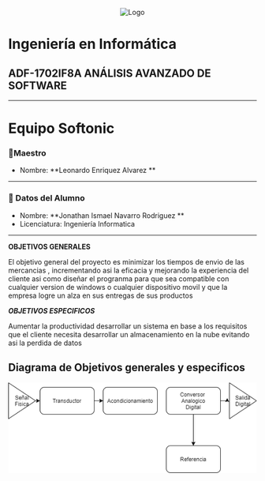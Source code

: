 <p align = "center">
    <img alt="Logo" src="https://www.tijuana.tecnm.mx/wp-content/themes/tecnm/images/logo_TECT.png">
</p>

# Ingeniería en Informática

## ADF-1702IF8A ANÁLISIS AVANZADO DE SOFTWARE

---


# Equipo Softonic



### :pencil:Maestro
* Nombre: **Leonardo Enriquez Alvarez **


  
---

### :necktie: Datos del Alumno

* Nombre: **Jonathan Ismael Navarro Rodriguez **
* Licenciatura: Ingeniería Informatica
  

---












**OBJETIVOS GENERALES**

El objetivo general del proyecto es minimizar los tiempos de envio de las mercancias , incrementando asi la eficacia y mejorando la experiencia del cliente 
asi como diseñar el progranma para que sea compatible con cualquier version de windows o cualquier dispositivo movil y que la empresa logre un alza en sus entregas de sus productos



***<p>OBJETIVOS ESPECIFICOS<p>***
Aumentar la productividad
desarrollar un sistema en base a los requisitos que el cliente necesita
desarrollar un almacenamiento en la nube evitando asi la perdida de datos
    



## Diagrama de Objetivos generales y especificos
<img src="https://raw.githubusercontent.com/iztmool/analisis-avanzado-de-software/master/blog/diagrams/Diagrama.SistemaAdquisicionDatos.drawio.png" ald="Diagrama Sistema Embebido">
<br />





